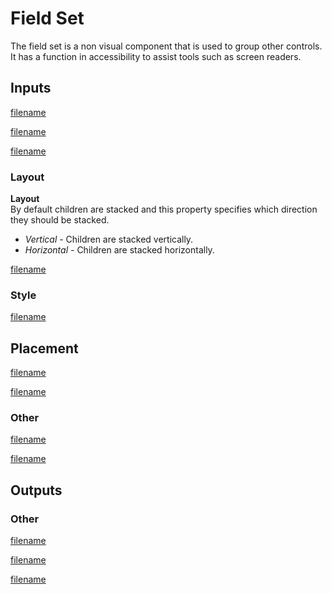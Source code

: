 # Field Set

The field set is a non visual component that is used to group other controls. It has a function in accessibility to assist tools such as screen readers.

## Inputs

[filename](./margin-and-padding.md ':include')

[filename](./alignment.md ':include')

[filename](./size-mode-and-dimensions.md ':include')

### Layout

**Layout**  
By default children are stacked and this property specifies which direction they should be stacked.

- _Vertical_ - Children are stacked vertically.
- _Horizontal_ - Children are stacked horizontally.

[filename](./position.md ':include')

### Style

[filename](./visibility-styles.md ':include')

## Placement  

[filename](./placement-styles.md ':include')

[filename](./dimension-constraints.md ':include')

### Other

[filename](./pointer-events-and-mounted.md ':include')

[filename](../advanced-style.md ':include')

## Outputs

### Other  
[filename](./child-index-and-this-outputs.md ':include')

[filename](./bounding-box-outputs.md ':include')

[filename](./mounted-outputs.md ':include')




